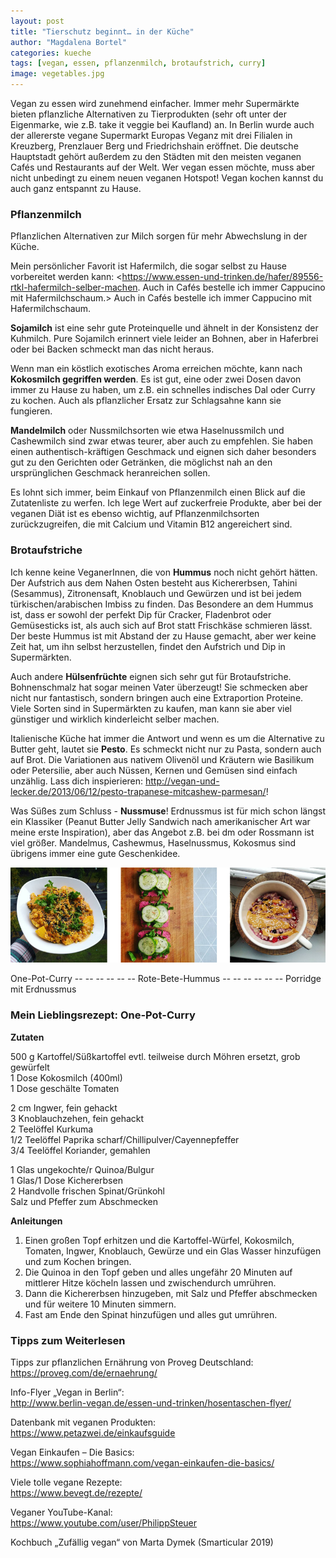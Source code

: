 ```yaml
---
layout: post
title: "Tierschutz beginnt… in der Küche"
author: "Magdalena Bortel"
categories: kueche
tags: [vegan, essen, pflanzenmilch, brotaufstrich, curry]
image: vegetables.jpg
---
```


Vegan zu essen wird zunehmend einfacher. Immer mehr Supermärkte bieten pflanzliche Alternativen zu Tierprodukten (sehr oft unter der Eigenmarke, wie z.B. take it veggie bei Kaufland) an. In Berlin wurde auch der allererste vegane Supermarkt Europas Veganz mit drei Filialen in Kreuzberg, Prenzlauer Berg und Friedrichshain eröffnet. Die deutsche Hauptstadt gehört außerdem zu den Städten mit den meisten veganen Cafés und Restaurants auf der Welt. Wer vegan essen möchte, muss aber nicht unbedingt zu einem neuen veganen Hotspot! Vegan kochen kannst du auch ganz entspannt zu Hause.

### Pflanzenmilch

Pflanzlichen Alternativen zur Milch sorgen für mehr Abwechslung in der Küche.

Mein persönlicher Favorit ist Hafermilch, die sogar selbst zu Hause vorbereitet werden kann: <https://www.essen-und-trinken.de/hafer/89556-rtkl-hafermilch-selber-machen. Auch in Cafés bestelle ich immer Cappucino mit Hafermilchschaum.> Auch in Cafés bestelle ich immer Cappucino mit Hafermilchschaum.

**Sojamilch** ist eine sehr gute Proteinquelle und ähnelt in der Konsistenz der Kuhmilch. Pure Sojamilch erinnert viele leider an Bohnen, aber in Haferbrei oder bei Backen schmeckt man das nicht heraus. 

Wenn man ein köstlich exotisches Aroma erreichen möchte, kann nach **Kokosmilch gegriffen werden**. Es ist gut, eine oder zwei Dosen davon immer zu Hause zu haben, um z.B. ein schnelles indisches Dal oder Curry zu kochen. Auch als pflanzlicher Ersatz zur Schlagsahne kann sie fungieren.

**Mandelmilch** oder Nussmilchsorten wie etwa Haselnussmilch und Cashewmilch sind zwar etwas teurer, aber auch zu empfehlen. Sie haben einen authentisch-kräftigen Geschmack und eignen sich daher besonders gut zu den Gerichten oder Getränken, die möglichst nah an den ursprünglichen Geschmack heranreichen sollen. 

Es lohnt sich immer, beim Einkauf von Pflanzenmilch einen Blick auf die Zutatenliste zu werfen. Ich lege Wert auf zuckerfreie Produkte, aber bei der veganen Diät ist es ebenso wichtig, auf Pflanzenmilchsorten zurückzugreifen, die mit Calcium und Vitamin B12 angereichert sind.


### Brotaufstriche

Ich kenne keine VeganerInnen, die von **Hummus** noch nicht gehört hätten. Der Aufstrich aus dem
Nahen Osten besteht aus Kichererbsen, Tahini (Sesammus), Zitronensaft, Knoblauch und Gewürzen
und ist bei jedem türkischen/arabischen Imbiss zu finden. Das Besondere an dem Hummus ist, dass er
sowohl der perfekt Dip für Cracker, Fladenbrot oder Gemüsesticks ist, als auch sich auf Brot statt
Frischkäse schmieren lässt. Der beste Hummus ist mit Abstand der zu Hause gemacht, aber wer keine
Zeit hat, um ihn selbst herzustellen, findet den Aufstrich und Dip in Supermärkten.

Auch andere **Hülsenfrüchte** eignen sich sehr gut für Brotaufstriche. Bohnenschmalz hat sogar meinen
Vater überzeugt! Sie schmecken aber nicht nur fantastisch, sondern bringen auch eine Extraportion
Proteine. Viele Sorten sind in Supermärkten zu kaufen, man kann sie aber viel günstiger und wirklich
kinderleicht selber machen.

Italienische Küche hat immer die Antwort und wenn es um die Alternative zu Butter geht, lautet sie
**Pesto**. Es schmeckt nicht nur zu Pasta, sondern auch auf Brot. Die Variationen aus nativem Olivenöl
und Kräutern wie Basilikum oder Petersilie, aber auch Nüssen, Kernen und Gemüsen sind einfach
unzählig. Lass dich inspierieren: <http://vegan-und-lecker.de/2013/06/12/pesto-trapanese-mitcashew-parmesan/>!

Was Süßes zum Schluss - **Nussmuse**! Erdnussmus ist für mich schon längst ein Klassiker (Peanut Butter
Jelly Sandwich nach amerikanischer Art war meine erste Inspiration), aber das Angebot z.B. bei dm
oder Rossmann ist viel größer. Mandelmus, Cashewmus, Haselnussmus, Kokosmus sind übrigens immer eine gute Geschenkidee.

<img src="https://raw.githubusercontent.com/innotier/TierschutzBeginntZuhause/gh-pages/assets/img/food.png" />

One-Pot-Curry -- -- -- -- -- -- Rote-Bete-Hummus -- -- -- -- -- -- Porridge mit Erdnussmus 

### Mein Lieblingsrezept: One-Pot-Curry

**Zutaten**

500 g Kartoffel/Süßkartoffel evtl. teilweise durch Möhren ersetzt, grob gewürfelt<br/>
1 Dose Kokosmilch (400ml)<br/>
1 Dose geschälte Tomaten<br/>

2 cm Ingwer, fein gehackt<br/>
3 Knoblauchzehen, fein gehackt<br/>
2 Teelöffel Kurkuma<br/>
1/2 Teelöffel Paprika scharf/Chillipulver/Cayennepfeffer<br/>
3/4 Teelöffel Koriander, gemahlen<br/>

1 Glas ungekochte/r Quinoa/Bulgur<br/>
1 Glas/1 Dose Kichererbsen<br/>
2 Handvolle frischen Spinat/Grünkohl<br/>
Salz und Pfeffer zum Abschmecken

**Anleitungen**

1. Einen großen Topf erhitzen und die Kartoffel-Würfel, Kokosmilch, Tomaten, Ingwer, Knoblauch, Gewürze und ein Glas Wasser hinzufügen und zum Kochen bringen.
2. Die Quinoa in den Topf geben und alles ungefähr 20 Minuten auf mittlerer Hitze köcheln lassen und zwischendurch umrühren.
3. Dann die Kichererbsen hinzugeben, mit Salz und Pfeffer abschmecken und für weitere 10 Minuten simmern.
4. Fast am Ende den Spinat hinzufügen und alles gut umrühren.


### Tipps zum Weiterlesen

Tipps zur pflanzlichen Ernährung von Proveg Deutschland: <br/>
<https://proveg.com/de/ernaehrung/>

Info-Flyer „Vegan in Berlin“:<br/>
<http://www.berlin-vegan.de/essen-und-trinken/hosentaschen-flyer/>

Datenbank mit veganen Produkten:<br/>
<https://www.petazwei.de/einkaufsguide>

Vegan Einkaufen – Die Basics:<br/>
<https://www.sophiahoffmann.com/vegan-einkaufen-die-basics/>

Viele tolle vegane Rezepte:<br/>
<https://www.bevegt.de/rezepte/>

Veganer YouTube-Kanal:<br/>
<https://www.youtube.com/user/PhilippSteuer>

Kochbuch „Zufällig vegan“ von Marta Dymek (Smarticular 2019)
